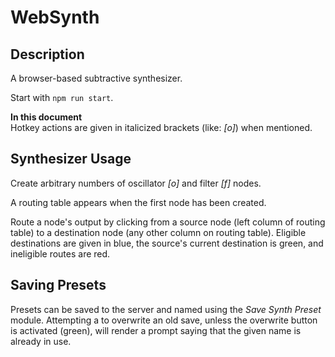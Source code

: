 # WebSynth

## Description

A browser-based subtractive synthesizer.  

Start with `npm run start`.

**In this document**  
Hotkey actions are given in italicized brackets (like: _\[o\]_) when mentioned.

## Synthesizer Usage

Create arbitrary numbers of oscillator _\[o\]_ and filter _\[f\]_ nodes.

A routing table appears when the first node has been created.

Route a node's output by clicking from a source node (left column of routing table) to a destination node (any other column on routing table). Eligible destinations are given in blue, the source's current destination is green, and ineligible routes are red.


## Saving Presets

Presets can be saved to the server and named using the _Save Synth Preset_ module. Attempting a to overwrite an old save, unless the overwrite button is activated (green), will render a prompt saying that the given name is already in use.
